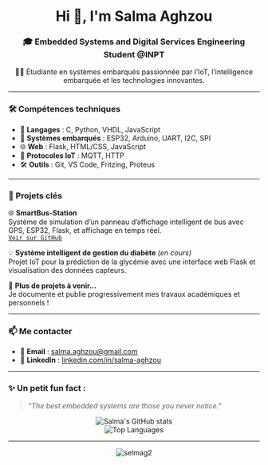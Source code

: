 <h1 align="center">Hi 👋, I'm Salma Aghzou</h1>
<h3 align="center">🎓 Embedded Systems and Digital Services Engineering Student @INPT</h3>

<p align="center">👩‍💻 Étudiante en systèmes embarqués passionnée par l’IoT, l’intelligence embarquée et les technologies innovantes.</p>

---

### 🛠️ Compétences techniques
- 🧠 **Langages** : C, Python, VHDL, JavaScript
- 📡 **Systèmes embarqués** : ESP32, Arduino, UART, I2C, SPI
- 🌐 **Web** : Flask, HTML/CSS, JavaScript
- 📶 **Protocoles IoT** : MQTT, HTTP
- 🛠️ **Outils** : Git, VS Code, Fritzing, Proteus

---

### 🚀 Projets clés

🌐 **SmartBus-Station**  
Système de simulation d’un panneau d’affichage intelligent de bus avec GPS, ESP32, Flask, et affichage en temps réel.  
[`Voir sur GitHub`](https://github.com/selmag2/SmartBus-Station)

💡 **Système intelligent de gestion du diabète** *(en cours)*  
Projet IoT pour la prédiction de la glycémie avec une interface web Flask et visualisation des données capteurs.

📁 **Plus de projets à venir...**  
Je documente et publie progressivement mes travaux académiques et personnels !

---

### 📫 Me contacter
- 📧 **Email** : [salma.aghzou@gmail.com](mailto:salma.aghzou@gmail.com)
- 💼 **LinkedIn** : [linkedin.com/in/salma-aghzou](https://www.linkedin.com/in/salma-aghzou)

---

### ✨ Un petit fun fact :
> *"The best embedded systems are those you never notice."*

<p align="center">
  <img src="https://github-readme-stats.vercel.app/api?username=selmag2&show_icons=true&theme=radical" alt="Salma's GitHub stats"/>
  <br/>
  <img src="https://github-readme-stats.vercel.app/api/top-langs/?username=selmag2&layout=compact&theme=radical" alt="Top Languages"/>
</p>

---

<!-- Badges (facultatif) -->
<p align="center">
  <img src="https://komarev.com/ghpvc/?username=selmag2&label=Profile%20views&color=0e75b6&style=flat" alt="selmag2" />
</p>

